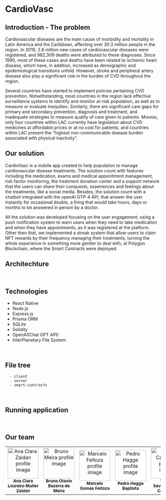 
# CardioVasc

## Introduction - The problem
Cardiovascular diseases are the main cause of morbidity and mortality in Latin America and the 
Caribbean, affecting over 30.3 million people in the region. In 2019, 2.8 million new cases of 
cardiovascular diseases were registered, and 962,309 deaths were attributed to these diagnoses. Since 
1990, most of these cases and deaths have been related to ischemic heart disease, which have, in addition, 
increased as demographic and epidemiological transitions unfold. However, stroke and peripheral artery 
disease also play a significant role in the burden of CVD throughout the region.
<br>

Several countries have started to implement policies pertaining CVD prevention. Notwithstanding, most 
countries in the region lack effective surveillance systems to identify and monitor at-risk population, as 
well as to measure or evaluate inequities. Similarly, there are significant care gaps for primary and 
secondary prevention, diagnosis and treatment, and inadequate strategies to measure quality of care 
given to patients. Moreso, only four countries within LAC currently have legislation about CVD medicines 
at affordable prices or at no cost for patients, and countries within LAC present the 
“highest non-communicable disease burden associated with physical inactivity”.
<br>

## Our solution
CardioVasc is a mobile app created to help population to manage cardiovascular disease treatments. 
The solution count with features including the medication, exams and medical appointment management,
risk factor monitoring, the treatment donation center and a support network that the users can share
their conquests, experiences and feelings about the treatments, like a social media. Besides, 
the solution count with a chatbot integrated with the openAI GTP-4 API, that answer the user instantly for occasional doubts,
a thing that would take hours, days or months to be answered in person by a doctor.
<br>

All the solution was developed focusing on the user engagement, using a push notification system to warn users when they
need to take medication and when they have appointments, as it was registered at the platform. Other then that, we implemented
a streak system that allow users to claim NFT rewards by their frequency managing their treatments, turning the whole experience
in something more gentler to deal with, at Polygon Blockchain, where the Smart Contracts were deployed.
<br>

## Architechture
<br>

## Technologies
- React Native
- Node.js
- Express.js
- Prisma ORM
- SQLite
- Solidity
- OpenAI(Chat GPT API)
- InterPlanetary File System
<br>

## File tree
```
  - client
  - server
  - smart-contracts
```
<br>

## Running application
<br>

## Our team
<table>
  <tr>
    <td align="center">
      <a href="https://www.linkedin.com/in/ana-clara-loureiro-muller-zaidan/">
        <img src="https://github.com/anaclaralmz.png" width="100px;" alt="Ana Clara Zaidan profile image"/><br>
        <sub>
          <b>Ana Clara Loureiro Muller Zaidan</b>
        </sub>
      </a>
    </td>
    <td align="center">
      <a href="https://www.linkedin.com/in/bruno-omeira/">
        <img src="https://github.com/brun0meira.png" width="100px;" alt="Bruno Meira profile image"/><br>
        <sub>
          <b>Bruno Otavio Bezerra de Meira</b>
        </sub>
      </a>
    </td>
    <td align="center">
      <a href="https://www.linkedin.com/in/marcelofeitoza7/">
        <img src="https://avatars.githubusercontent.com/u/71825192?v=4" width="100px;" alt="Marcelo Feitoza profile image"/><br>
        <sub>
          <b>Marcelo Gomes Feitoza</b>
        </sub>
      </a>
    </td>
    <td align="center">
      <a href="https://www.linkedin.com/in/pedro-hagge/">
        <img src="https://avatars.githubusercontent.com/u/99206621?v=4" width="100px;" alt="Pedro Hagge profile image"/><br>
        <sub>
          <b>Pedro Hagge Baptista</b>
        </sub>
      </a>
    </td>
    <td align="center">
      <a href="https://www.linkedin.com/in/victor-severiano-de-carvalho-b57a05237">
        <img src="https://github.com/vict0rcarvalh0.png" width="100px;" alt="Victor Carvalho profile image"/><br>
        <sub>
          <b>Victor Severiano de Carvalho</b>
        </sub>
      </a>
    </td>
  </tr>
</table>
